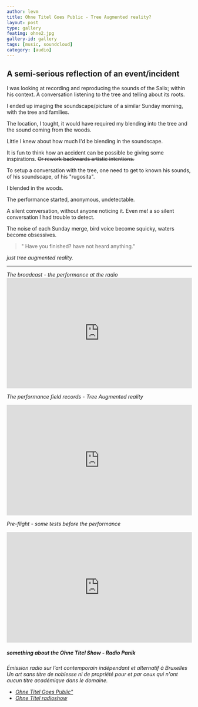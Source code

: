 ```yaml
---
author: levm
title: Ohne Titel Goes Public - Tree Augmented reality?
layout: post
type: gallery
featimg: ohne2.jpg
gallery-id: gallery
tags: [music, soundcloud]
category: [audio]
---
```

<strong class="markup--strong markup--h4-strong">A semi-serious reflection of an event/incident</strong> 
---

<p class="graf--p graf-after--h4">
I was looking at recording and reproducing the sounds of the Salix; within his context. A conversation listening to the tree and telling about its roots. 
</p>
I ended up imaging the soundscape/picture of a similar Sunday morning, with the tree and families.<br>

  
  


The location, I tought, it would have required my blending into the tree and the sound coming from the woods.

Little I knew about how much I'd be blending in the soundscape.
   
   
    
It is fun to think how an accident can be possible be giving some inspirations. ~~Or rework backwards artistic intentions.~~





To setup a conversation with the tree, one need to get to known his sounds, of his soundscape, of his "rugosita".
  

I blended in the woods.
  
  
The performance started, anonymous, undetectable.




A silent conversation, without anyone noticing it. Even me! a so silent conversation I had trouble to detect.

The noise of each Sunday merge,  bird voice become squicky, waters become obsessives.


> " Have you finished? have not heard anything." 


<i>just tree augmented reality.<i>



  
  
  
---



<p>
The broadcast - the performance at the radio
<iframe width="100%" height="300" scrolling="no" frameborder="no" allow="autoplay" src="https://w.soundcloud.com/player/?url=https%3A//api.soundcloud.com/tracks/508501938&color=%23ff5500&auto_play=false&hide_related=false&show_comments=true&show_user=true&show_reposts=false&show_teaser=true&visual=true"></iframe>

The performance field records - Tree Augmented reality
<iframe width="100%" height="300" scrolling="no" frameborder="no" allow="autoplay" src="https://w.soundcloud.com/player/?url=https%3A//api.soundcloud.com/tracks/504676224&color=%23ff5500&auto_play=false&hide_related=false&show_comments=true&show_user=true&show_reposts=false&show_teaser=true&visual=true"></iframe>

Pre-flight - some tests before the performance
<iframe width="100%" height="300" scrolling="no" frameborder="no" allow="autoplay" src="https://w.soundcloud.com/player/?url=https%3A//api.soundcloud.com/tracks/504674004&color=%23ff5500&auto_play=false&hide_related=false&show_comments=true&show_user=true&show_reposts=false&show_teaser=true&visual=true"></iframe>

</p>
  
  
  




##### something about the Ohne Titel Show - Radio Panik 
  
  
  
_Émission radio sur l’art contemporain indépendant et alternatif à Bruxelles
Un art sans titre de noblesse ni de propriété pour et par ceux qui n'ont aucun titre académique dans le domaine._
  
 
    

- <a href="http://www.radiopanik.org/emissions/ohne-titel/ohne-titel-goes-public-special-anniversary-/">Ohne Titel Goes Public"</a>
- <a href="https://www.facebook.com/ohnetitel.radioshow/"> Ohne Titel radioshow </a>
